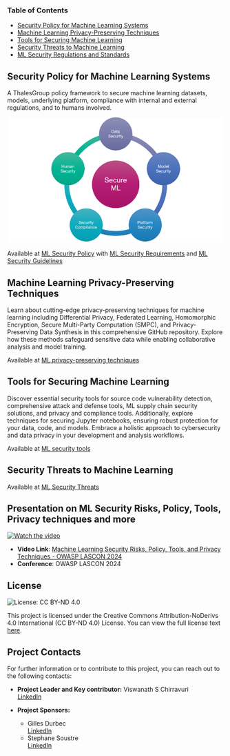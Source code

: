 ### Table of Contents

- [Security Policy for Machine Learning Systems](security-policy/ml-secpol.md)
- [Machine Learning Privacy-Preserving Techniques](privacy/ml-privacy-techniques.md)
- [Tools for Securing Machine Learning](tools/ml-security-tools.md)
- [Security Threats to Machine Learning](ml-threats/ml-threats.md)
- [ML Security Regulations and Standards](ml-security-industry-references.md)

## Security Policy for Machine Learning Systems

A ThalesGroup policy framework to secure machine learning datasets, models, underlying platform, compliance with internal and external regulations, and to humans involved.

**![image](images/ml.png)**

Available at [ML Security Policy](security-policy/ml-secpol.md) with [ML Security Requirements](security-policy/ml-secpol-detailed.md) and [ML Security Guidelines](security-policy/guidelines/ml-secpol-guidelines.md)

## Machine Learning Privacy-Preserving Techniques
Learn about cutting-edge privacy-preserving techniques for machine learning including Differential Privacy, Federated Learning, Homomorphic Encryption, Secure Multi-Party Computation (SMPC), and Privacy-Preserving Data Synthesis in this comprehensive GitHub repository. Explore how these methods safeguard sensitive data while enabling collaborative analysis and model training.

Available at [ML privacy-preserving techniques](privacy/ml-privacy-techniques.md)

## Tools for Securing Machine Learning

Discover essential security tools for source code vulnerability detection, comprehensive attack and defense tools, ML supply chain security solutions, and privacy and compliance tools. Additionally, explore techniques for securing Jupyter notebooks, ensuring robust protection for your data, code, and models. Embrace a holistic approach to cybersecurity and data privacy in your development and analysis workflows.

Available at [ML security tools](tools/ml-security-tools.md)

## Security Threats to Machine Learning

Available at [ML Security Threats](ml-threats/ml-threats.md)

## Presentation on ML Security Risks, Policy, Tools, Privacy techniques and more

[![Watch the video](https://img.youtube.com/vi/vcRsGlrsFjs/0.jpg)](https://youtu.be/vcRsGlrsFjs)

- **Video Link**: [Machine Learning Security Risks, Policy, Tools, and Privacy Techniques - OWASP LASCON 2024](https://youtu.be/vcRsGlrsFjs)
- **Conference**: OWASP LASCON 2024

## License

![License: CC BY-ND 4.0](https://img.shields.io/badge/License-CC_BY--ND_4.0-lightgrey.svg)

This project is licensed under the Creative Commons Attribution-NoDerivs 4.0 International (CC BY-ND 4.0) License. 
You can view the full license text [here](https://creativecommons.org/licenses/by-nd/4.0/legalcode).

## Project Contacts

For further information or to contribute to this project, you can reach out to the following contacts:

- **Project Leader and Key contributor:** Viswanath S Chirravuri  
  [LinkedIn](https://www.linkedin.com/in/chviswanath/)

- **Project Sponsors:**
  - Gilles Durbec  
    [LinkedIn](https://fr.linkedin.com/in/gilles-durbec-1435412)
  - Stephane Soustre  
    [LinkedIn](https://www.linkedin.com/in/stephane-soustre-09a10b2/)
